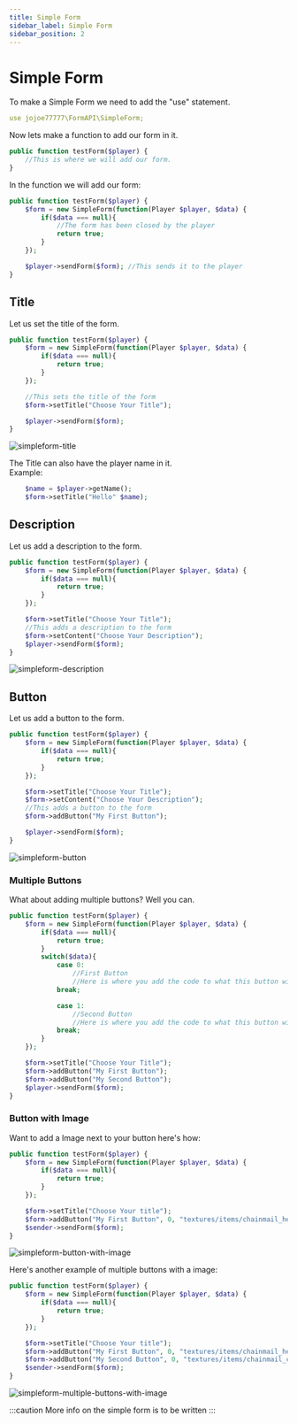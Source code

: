 ```yaml
---
title: Simple Form
sidebar_label: Simple Form
sidebar_position: 2
---
```


# Simple Form

To make a Simple Form we need to add the "use" statement.

```yml
use jojoe77777\FormAPI\SimpleForm;
```

Now lets make a function to add our form in it.

```php
public function testForm($player) {
    //This is where we will add our form.
}
```

In the function we will add our form:

```php
public function testForm($player) {
    $form = new SimpleForm(function(Player $player, $data) {
        if($data === null){
            //The form has been closed by the player
            return true;
        }
    });

    $player->sendForm($form); //This sends it to the player
}
```

## Title

Let us set the title of the form.

```php
public function testForm($player) {
    $form = new SimpleForm(function(Player $player, $data) {
        if($data === null){
            return true;
        }
    });

    //This sets the title of the form
    $form->setTitle("Choose Your Title"); 

    $player->sendForm($form);
}
```

![simpleform-title](/img/form-api/simpleform-title.png)

The Title can also have the player name in it.  
Example:

```php
    $name = $player->getName();
    $form->setTitle("Hello" $name); 
```

## Description

Let us add a description to the form.

```php
public function testForm($player) {
    $form = new SimpleForm(function(Player $player, $data) {
        if($data === null){
            return true;
        }
    });

    $form->setTitle("Choose Your Title"); 
    //This adds a description to the form
    $form->setContent("Choose Your Description");
    $player->sendForm($form);
}
```

![simpleform-description](/img/form-api/simpleform-description.png)

## Button

Let us add a button to the form.

```php
public function testForm($player) {
    $form = new SimpleForm(function(Player $player, $data) {
        if($data === null){
            return true;
        }
    });

    $form->setTitle("Choose Your Title"); 
    $form->setContent("Choose Your Description");
    //This adds a button to the form
    $form->addButton("My First Button"); 

    $player->sendForm($form);
}
```

![simpleform-button](/img/form-api/simpleform-button.png)

### Multiple Buttons

What about adding multiple buttons? Well you can.

```php
public function testForm($player) {
    $form = new SimpleForm(function(Player $player, $data) {
        if($data === null){
            return true;
        }
        switch($data){
            case 0:
                //First Button
                //Here is where you add the code to what this button will do.
            break;

            case 1:
                //Second Button
                //Here is where you add the code to what this button will do.
            break;
        }
    });

    $form->setTitle("Choose Your Title"); 
    $form->addButton("My First Button");
    $form->addButton("My Second Button");
    $player->sendForm($form); 
}
```

### Button with Image

Want to add a Image next to your button here's how:

```php
public function testForm($player) {
    $form = new SimpleForm(function(Player $player, $data) {
        if($data === null){
            return true;
        }
    });

    $form->setTitle("Choose Your title");
    $form->addButton("My First Button", 0, "textures/items/chainmail_helmet");
    $sender->sendForm($form);
}
```

![simpleform-button-with-image](/img/form-api/simpleform-button-with-image.png)

Here's another example of multiple buttons with a image:

```php
public function testForm($player) {
    $form = new SimpleForm(function(Player $player, $data) {
        if($data === null){
            return true;
        }
    });

    $form->setTitle("Choose Your title");
    $form->addButton("My First Button", 0, "textures/items/chainmail_helmet");
    $form->addButton("My Second Button", 0, "textures/items/chainmail_chestplate");
    $sender->sendForm($form);
}
```

![simpleform-multiple-buttons-with-image](/img/form-api/simpleform-multiple-buttons-with-image.png)

:::caution
More info on the simple form is to be written
:::
